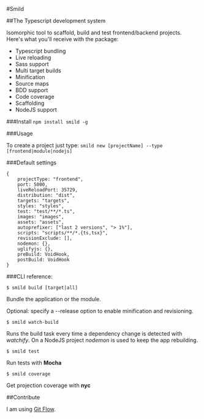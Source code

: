 #Smild

##The Typescript development system

Isomorphic tool to scaffold, build and test frontend/backend projects. Here's what you'll receive with the package:

* Typescript bundling
* Live reloading
* Sass support
* Multi target builds
* Minification
* Source maps
* BDD support
* Code coverage
* Scaffolding
* NodeJS support

###Install
`npm install smild -g`

###Usage

To create a project just type:
`smild new [projectName] --type [frontend|module|nodejs]`

###Default settings

    {
        projectType: "frontend",
        port: 5000,
        liveReloadPort: 35729,
        distribution: "dist",
        targets: "targets",
        styles: "styles",
        test: "test/**/*.ts",
        images: "images",
        assets: "assets",
        autoprefixer: ["last 2 versions", "> 1%"],
        scripts: "scripts/**/*.{ts,tsx}",
        revisionExclude: [],
        nodemon: {},
        uglifyjs: {},
        preBuild: VoidHook,
        postBuild: VoidHook
    }

###CLI reference:

`$ smild build [target|all]`

Bundle the application or the module.

Optional: specify a --release option to enable minification and revisioning.

`$ smild watch-build`

Runs the build task every time a dependency change is detected with *watchify*.
On a NodeJS project *nodemon* is used to keep the app rebuilding.

`$ smild test`

Run tests with **Mocha**

`$ smild coverage`

Get projection coverage with **nyc**

##Contribute

I am using [Git Flow](https://github.com/nvie/gitflow).